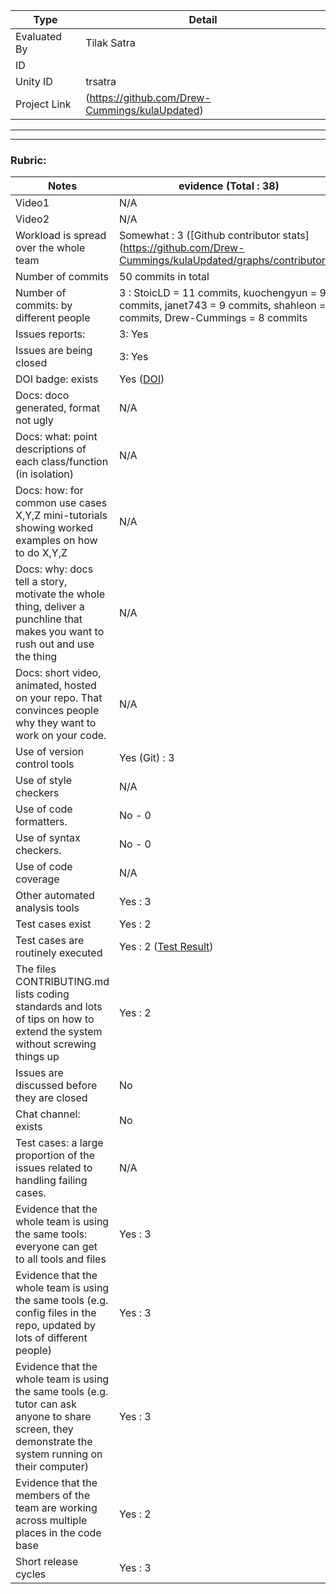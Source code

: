 | Type                                                | Detail                                           |
|-----------------------------------------------------|--------------------------------------------------|
| Evaluated By                                        | Tilak Satra                                      |
| ID                                                  |                                                  |
| Unity ID                                            | trsatra                                          |                                               |
| Project Link                                        | (https://github.com/Drew-Cummings/kulaUpdated) |

******
******

### Rubric:


| Notes                                                                                                                                                   | evidence (Total : 38)                                                                                                    |
|---------------------------------------------------------------------------------------------------------------------------------------------------------|--------------------------------------------------------------------------------------------------------------------------|
| Video1                                                                                                                                                  | N/A                                                                                                                      | 
| Video2                                                                                                                                                  | N/A                                                                                                                      | 
| Workload is spread over the whole team                                                                                                                  | Somewhat : 3 ([Github contributor stats] (https://github.com/Drew-Cummings/kulaUpdated/graphs/contributors))             |
| Number of commits                                                                                                                                       | 50 commits in total                                                                                                      |
| Number of commits: by different people                                                                                                                  | 3 : StoicLD = 11 commits, kuochengyun = 9 commits, janet743 = 9 commits, shahleon = 9 commits, Drew-Cummings = 8 commits |
| Issues reports:                                                                                                                                         | 3: Yes                                                                                                                   |
| Issues are being closed                                                                                                                                 | 3: Yes                                                                                                                   |
| DOI badge: exists                                                                                                                                       | Yes ([DOI](https://zenodo.org/record/7095321#.Yzez8HbMIok))                                                              |
| Docs: doco generated, format not ugly                                                                                                                   | N/A                                                                                                                      |
| Docs: what: point descriptions of each class/function (in isolation)                                                                                    | N/A                                                                                                                      |
| Docs: how: for common use cases X,Y,Z mini-tutorials showing worked examples on how to do X,Y,Z                                                         | N/A                                                                                                                      | 
| Docs: why: docs tell a story, motivate the whole thing, deliver a punchline that makes you want to rush out and use the thing                           | N/A                                                                                                                      |
| Docs: short video, animated, hosted on your repo. That convinces people why they want to work on your code.                                             | N/A                                                                                                                      |
| Use of version control tools                                                                                                                            | Yes (Git) : 3                                                                                                            |
| Use of style checkers                                                                                                                                   | N/A                                                                                                                      |
| Use of code formatters.                                                                                                                                 | No - 0                                                                                                                   |
| Use of syntax checkers.                                                                                                                                 | No - 0                                                                                                                   |
| Use of code coverage                                                                                                                                    | N/A                                                                                                                      |
| Other automated analysis tools                                                                                                                          | Yes : 3                                                                                                                  |
| Test cases exist                                                                                                                                        | Yes : 2                                                                                                                  |
| Test cases are routinely executed                                                                                                                       | Yes : 2 ([Test Result](https://github.com/juliachiu1/csc510_g4_hw2345/actions))                                          |
| The files CONTRIBUTING.md lists coding standards and lots of tips on how to extend the system without screwing things up                                | Yes : 2                                                                                                                  |
| Issues are discussed before they are closed                                                                                                             | No                                                                                                                       |
| Chat channel: exists                                                                                                                                    | No                                                                                                                       |
| Test cases: a large proportion of the issues related to handling failing cases.                                                                         | N/A                                                                                                                      |
| Evidence that the whole team is using the same tools: everyone can get to all tools and files                                                           | Yes : 3                                                                                                                  |
| Evidence that the whole team is using the same tools (e.g. config files in the repo, updated by lots of different people)                               | Yes : 3                                                                                                                  |
| Evidence that the whole team is using the same tools (e.g. tutor can ask anyone to share screen, they demonstrate the system running on their computer) | Yes : 3                                                                                                                  |
| Evidence that the members of the team are working across multiple places in the code base                                                               | Yes : 2                                                                                                                  |
| Short release cycles                                                                                                                                    | Yes : 3                                                                                                                  |